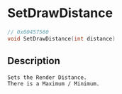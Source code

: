 # SetDrawDistance
```c
// 0x00457560
void SetDrawDistance(int distance)
```
## Description
```
Sets the Render Distance.
There is a Maximum / Minimum.
```
